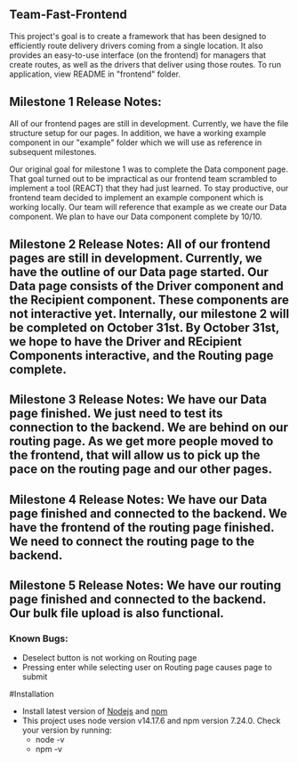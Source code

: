 ## Team-Fast-Frontend

This project's goal is to create a framework that has been designed to efficiently route delivery drivers coming from a single location. It also provides an easy-to-use interface (on the frontend) for managers that create routes, as well as the drivers that deliver using those routes. To run application, view README in "frontend" folder. 

## Milestone 1 Release Notes: 

All of our frontend pages are still in development. Currently, we have the file structure setup for our pages. In addition, we have a working example component in our "example" folder which we will use as reference in subsequent milestones.

Our original goal for milestone 1 was to complete the Data component page. That goal turned out to be impractical as our frontend team scrambled to implement a tool (REACT) that they had just learned. To stay productive, our frontend team decided to implement an example component which is working locally. Our team will reference that example as we create our Data component. We plan to have our Data component complete by 10/10. 

## Milestone 2 Release Notes: All of our frontend pages are still in development. Currently, we have the outline of our Data page started. Our Data page consists of the Driver component and the Recipient component. These components are not interactive yet. Internally, our milestone 2 will be completed on October 31st. By October 31st, we hope to have the Driver and REcipient Components interactive, and the Routing page complete. 

## Milestone 3 Release Notes: We have our Data page finished. We just need to test its connection to the backend.  We are behind on our routing page. As we get more people moved to the frontend, that will allow us to pick up the pace on the routing page and our other pages. 


## Milestone 4 Release Notes: We have our Data page finished and connected to the backend.  We have the frontend of the routing page finished. We need to connect the routing page to the backend.  

## Milestone 5 Release Notes: We have our routing page finished and connected to the backend. Our bulk file upload is also functional.  
### Known Bugs:
- Deselect button is not working on Routing page
- Pressing enter while selecting user on Routing page causes page to submit

#Installation

- Install latest version of [Nodejs](https://nodejs.org/en/download/) and [npm](https://docs.npmjs.com/downloading-and-installing-node-js-and-npm)
- This project uses node version v14.17.6 and npm version 7.24.0. Check your version by running:
    - node -v
    - npm -v
